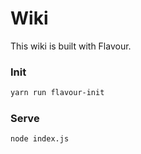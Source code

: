 # Wiki

This wiki is built with Flavour.

### Init

```sh
yarn run flavour-init
```

### Serve

```sh
node index.js
```
